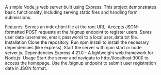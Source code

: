 
A simple Node.js web server built using Express. This project demonstrates basic functionality, including serving static files and handling form submissions.

Features:
Serves an index.html file at the root URL.
Accepts JSON-formatted POST requests at the /signup endpoint to register users.
Saves user data (username, email, password) to a local user_data.txt file.
Installation
Clone the repository.
Run npm install to install the necessary dependencies (like express).
Start the server with npm start or node server.js.
Dependencies
Express 4.21.0 - A lightweight web framework for Node.js.
Usage
Start the server and navigate to http://localhost:3000 to access the homepage.
Use the /signup endpoint to submit user registration data in JSON format.
